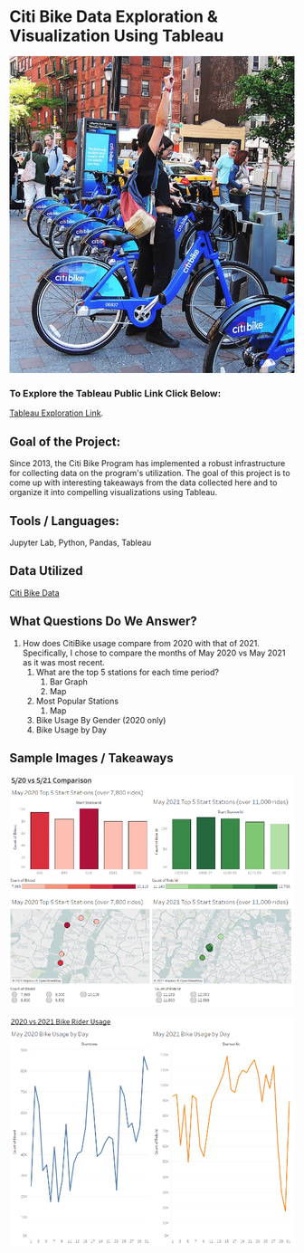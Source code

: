 # Citi Bike Data Exploration & Visualization Using Tableau

![Citi-Bikes](Images/citi-bike-station-bikes.jpg)

### To Explore the Tableau Public Link Click Below: 

[Tableau Exploration Link](https://public.tableau.com/views/Tableau-Challenge_16260267834510/BikeUsage20vs21?:language=en-US&:display_count=n&:origin=viz_share_link).


## Goal of the Project: 

Since 2013, the Citi Bike Program has implemented a robust infrastructure for collecting data on the program's utilization.  The goal of this project is to come up with interesting takeaways from the data collected here and to organize it into compelling visualizations using Tableau.  

## Tools / Languages: 
Jupyter Lab, Python, Pandas, Tableau

## Data Utilized 
[Citi Bike Data](https://www.citibikenyc.com/system-data)

## What Questions Do We Answer? 

1) How does CitiBike usage compare from 2020 with that of 2021.  Specifically, I chose to compare the months of May 2020 vs May 2021 as it was most recent.
   1) What are the top 5 stations for each time period?
      1) Bar Graph
      2) Map
   2) Most Popular Stations
      1) Map
   3) Bike Usage By Gender (2020 only)
   4) Bike Usage by Day

## Sample Images / Takeaways 

![Top 5 Stations](Images/top5stations.png)

![User Usage Comparison](Images/usercomparisons.png)
